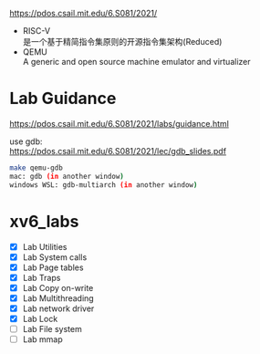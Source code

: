 https://pdos.csail.mit.edu/6.S081/2021/

* RISC-V   
  是一个基于精简指令集原则的开源指令集架构(Reduced)
* QEMU  
  A generic and open source machine emulator and virtualizer

# Lab Guidance
https://pdos.csail.mit.edu/6.S081/2021/labs/guidance.html

use gdb:  
https://pdos.csail.mit.edu/6.S081/2021/lec/gdb_slides.pdf

```bash
make qemu-gdb  
mac: gdb (in another window)
windows WSL: gdb-multiarch (in another window)
```

# xv6_labs

- [x] Lab Utilities
- [x] Lab System calls
- [x] Lab Page tables
- [x] Lab Traps
- [x] Lab Copy on-write
- [x] Lab Multithreading
- [x] Lab network driver
- [x] Lab Lock
- [ ] Lab File system
- [ ] Lab mmap
